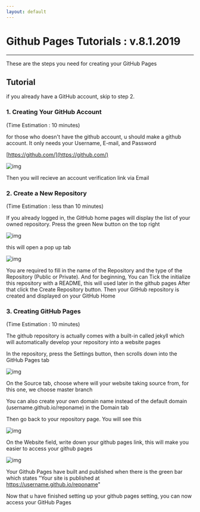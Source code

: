 ```yaml
---
layout: default
---
```


# Github Pages Tutorials	: v.8.1.2019
----

These are the steps you need for creating your GitHub Pages


## Tutorial

if you already have a GitHub account, skip to step 2.

### 1. Creating Your GitHub Account

(Time Estimation : 10 minutes)

for those who doesn't have the github account, u should make a github account.
It only needs your Username, E-mail, and Password

[https://github.com/](https://github.com/)

![img](https://raw.githubusercontent.com/UI-FASILKOM-OS/extra182/master/SandBox/wahyuadt/ScreenShot/GitHub.png)

Then you will recieve an account verification link via Email


### 2. Create a New Repository

(Time Estimation : less than 10 minutes)

If you already logged in, the GitHub home pages will display the list of your owned repository.
Press the green New button on the top right


![img](https://raw.githubusercontent.com/UI-FASILKOM-OS/extra182/master/SandBox/wahyuadt/ScreenShot/NewRepoGithub.png)

this will open a pop up tab

![img](https://raw.githubusercontent.com/UI-FASILKOM-OS/extra182/master/SandBox/wahyuadt/ScreenShot/CreateRepoName.png)

You are required to fill in the name of the Repository and the type of the Repository (Public or Private). And for beginning,
You can Tick the initialize this repository with a README, this will used later in the github pages
After that click the Create Repository button. Then your GitHub repository is created and displayed on your GitHub Home

### 3. Creating GitHub Pages

(Time Estimation : 10 minutes)

The github repository is actually comes with a built-in called jekyll which will automatically develop your repository into a website pages

In the repository, press the Settings button, then scrolls down into the GitHub Pages tab

![img](https://raw.githubusercontent.com/UI-FASILKOM-OS/extra182/master/SandBox/wahyuadt/ScreenShot/SetupGithubPages.png)

On the Source tab, choose where will your website taking source from, for this one, we choose master branch

You can also create your own domain name instead of the default domain (username.github.io/reponame) in the Domain tab

Then go back to your repository page. You will see this

![img](https://raw.githubusercontent.com/UI-FASILKOM-OS/extra182/master/SandBox/wahyuadt/ScreenShot/DescriptionTab.png)

On the Website field, write down your github pages link, this will make you easier to access your github pages

![img](https://raw.githubusercontent.com/UI-FASILKOM-OS/extra182/master/SandBox/wahyuadt/ScreenShot/SetupGithubPages.png)

Your Github Pages have built and published when there is the green bar which states "Your site is published at https://username.github.io/reponame"

Now that u have finished setting up your github pages setting, you can now access your GitHub Pages


